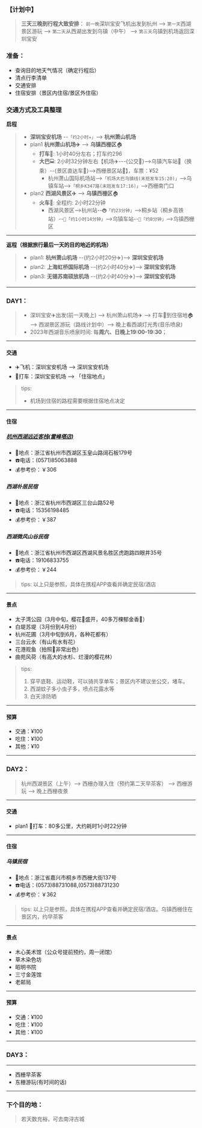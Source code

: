 ### 【计划中】
> **三天三晚到行程大致安排**：
> `前一晚`深圳宝安飞机出发到杭州 --> `第一天`西湖景区游玩 --> `第二天`从西湖出发到乌镇（中午） --> `第三天`乌镇到机场返回深圳宝安

### 准备：
*   查询目的地天气情况（确定行程后）
*   清点行李清单
*   交通安排
*   住宿安排（景区内住宿/景区外住宿）

### 交通方式及工具整理
**启程**
> * **深圳宝安机场** --`「约2小时✈️」`--> **杭州萧山机场**
> * plan1 **杭州萧山机场✈️** --> **乌镇西栅区**🏠
>	+ **打车**🚖: 1小时40分左右；打车约296
>	+ **大巴**🚍: 2小时32分钟左右【机场✈️---{公交🚌}-->乌镇汽车站🚉（换乘）--{景区直达车🚌}-->西栅景区站🏡】，车票：¥52
>       - 杭州萧山国际机场站-->`「机场大巴乌镇线(末班发车15:20)」`-->乌镇车站-->`「桐乡K347路(末班发车17:16)」`-->西栅南门口
> * plan2 **西湖风景区✈️** --> **乌镇西栅区**🏠
>   + **火车**🚄: 全程约: 2小时22分钟
>       - 西湖风景区-->杭州站--`🚇「约23分钟」`-->桐乡站（桐乡高铁站）--`🚄「约1小时14分钟」`-->乌镇车站--`🚌「约8分钟」`-->乌镇西栅区

---
**返程（根据旅行最后一天的目的地近的机场）**
> * plan1: **杭州萧山机场** --{约2小时20分✈️}--> **深圳宝安机场**
> * plan2: **上海虹桥国际机场** --{约2小时40分✈️}--> **深圳宝安机场**
> * plan3: **无锡苏南硕放机场** --{约2小时40分✈️}--> **深圳宝安机场**

---
### **DAY1：**
> + 深圳宝安✈️出发(前一天晚上) --> 杭州萧山机场✈️ --> 打车🚖到住宿地🏠 --> 西湖景区游玩（路线计划中）--> 晚上看西湖灯光秀(音乐喷泉)
> + 2023年西湖音乐喷泉时间: 每**周六、日晚上19:00-19:30**；
---
#### 交通
* ️✈️飞机：深圳宝安机场 --> 深圳宝安机场
* 🚖打车：深圳宝安机场 --> 「住宿地点」
> tips: 
> * 机场到住宿的路程需要根据住宿地点决定
---
#### 住宿
##### [杭州西湖远近客栈(雷峰塔店)](docs/杭州西湖远近客栈.md)
* 🏨地点：浙江省杭州市西湖区玉皇山路阔石板179号
* ☎️电话：(0571)85063888
* 💰参考价：￥306
##### 西湖朴居民宿
* 🏨地点：浙江省杭州市西湖区三台山路52号
* ☎️电话：15356198485
* 💰参考价：￥387
##### 西湖微风山谷民宿
* 🏨地点：浙江省杭州市西湖区西湖风景名胜区虎跑路四眼井35号
* ☎️电话：19106833755
* 💰参考价：￥244

> tips: 以上只是参照，具体在携程APP查看并确定民宿/酒店
---
#### 景点
* 太子湾公园（3月中旬，樱花🌸盛开，40多万棵郁金香🌷）
* 白堤苏堤（3月份到4月份）
* 杭州花圃（3月中旬到6月，各种花都有）
* 三台云水（有山有水有花）
* 花港观鱼（拍照📸非常出色）
* 曲苑风荷（有高大的水杉、烂漫的樱花林）
> tips: 
> 1. 穿平底鞋、运动鞋，可以骑共享单车；景区内不建议坐公交，堵车。
> 2. 西湖蚊子多小虫子多，喷点花露水等
> 3. 白天涂防晒
---
#### 预算
* 交通：¥100
* 吃住：¥100
* 其他：¥10
---

### **DAY2：**
> 杭州西湖景区（上午）--> 西栅办理入住（预约第二天早茶客） --> 西栅游玩 --> 晚上西栅夜景
---
#### 交通
* plan1 🚖打车：80多公里，大约耗时1小时22分钟
---
#### 住宿
##### 乌镇民宿
* 🏨地点：浙江省嘉兴市桐乡市西栅大街137号
* ☎️电话：(0573)88731088,(0573)88731230
* 💰参考价：￥362
> tips: 以上只是参照，具体在携程APP查看并确定民宿/酒店。乌镇西栅住在景区内，约早茶客
---
#### 景点
* 木心美术馆（公众号提前预约，周一闭馆）
* 草木染色坊
* 昭明书院
* 三寸金莲馆
* 老邮局
---
#### 预算
* 交通：¥100
* 吃住：¥100
* 其他：¥100
---
### **DAY3：**
---
* 西栅早茶客 
* 东栅游玩(有时间的话)
---

### 下个目的地：
> 若天数充裕，可去南浔古城	


